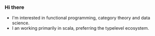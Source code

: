 ### Hi there
- I'm interested in functional programming, category theory and data science.
- I an working primarily in scala, preferring the typelevel ecosystem.
